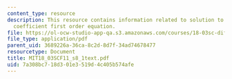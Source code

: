 ```yaml
---
content_type: resource
description: This resource contains information related to solution to the constant
  coefficient first order equation.
file: https://ol-ocw-studio-app-qa.s3.amazonaws.com/courses/18-03sc-differential-equations-fall-2011/7a308bc718d301e3519d4c405b574afe_MIT18_03SCF11_s8_1text.pdf
file_type: application/pdf
parent_uid: 3689226a-36ca-8c2d-8d7f-34ad74678477
resourcetype: Document
title: MIT18_03SCF11_s8_1text.pdf
uid: 7a308bc7-18d3-01e3-519d-4c405b574afe
---
```

